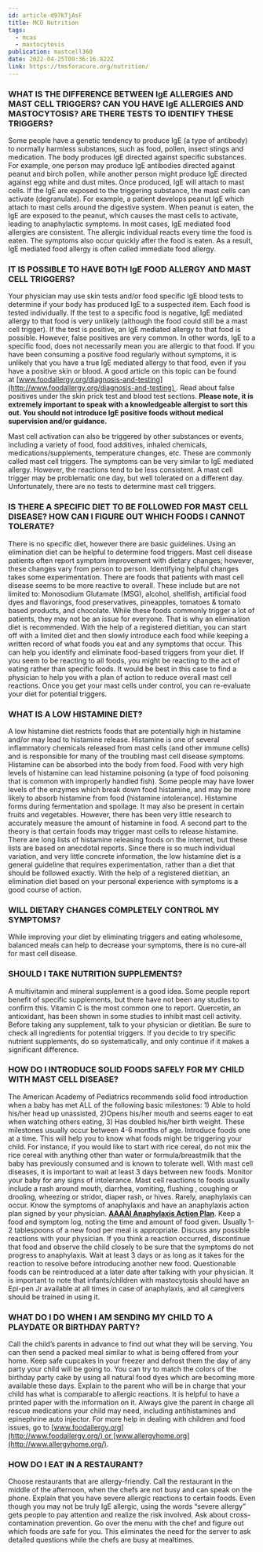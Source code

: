 ```yaml
---
id: article-d97kTjAsF
title: MCD Nutrition
tags:
  - mcas
  - mastocytosis
publication: mastcell360
date: 2022-04-25T09:36:16.822Z
link: https://tmsforacure.org/nutrition/
---
```

### **WHAT IS THE DIFFERENCE BETWEEN IgE ALLERGIES AND MAST CELL TRIGGERS? CAN YOU HAVE IgE ALLERGIES AND MASTOCYTOSIS? ARE THERE TESTS TO IDENTIFY THESE TRIGGERS?**

Some people have a genetic tendency to produce IgE (a type of antibody) to normally harmless substances, such as food, pollen, insect stings and medication. The body produces IgE directed against specific substances. For example, one person may produce IgE antibodies directed against peanut and birch pollen, while another person might produce IgE directed against egg white and dust mites. Once produced, IgE will attach to mast cells. If the IgE are exposed to the triggering substance, the mast cells can activate (degranulate). For example, a patient develops peanut IgE which attach to mast cells around the digestive system. When peanut is eaten, the IgE are exposed to the peanut, which causes the mast cells to activate, leading to anaphylactic symptoms. In most cases, IgE mediated food allergies are consistent. The allergic individual reacts every time the food is eaten. The symptoms also occur quickly after the food is eaten. As a result, IgE mediated food allergy is often called immediate food allergy.

### **IT IS POSSIBLE TO HAVE BOTH IgE FOOD ALLERGY AND MAST CELL TRIGGERS?**

Your physician may use skin tests and/or food specific IgE blood tests to determine if your body has produced IgE to a suspected item. Each food is tested individually. If the test to a specific food is negative, IgE mediated allergy to that food is very unlikely (although the food could still be a mast cell trigger). If the test is positive, an IgE mediated allergy to that food is possible. However, false positives are very common. In other words, IgE to a specific food, does not necessarily mean you are allergic to that food. If you have been consuming a positive food regularly without symptoms, it is unlikely that you have a true IgE mediated allergy to that food, even if you have a positive skin or blood. A good article on this topic can be found at [www.foodallergy.org/diagnosis-and-testing](http://www.foodallergy.org/diagnosis-and-testing) . Read about false positives under the skin prick test and blood test sections. **Please note, it is extremely important to speak with a knowledgeable allergist to sort this out. You should not introduce IgE positive foods without medical supervision and/or guidance.**

Mast cell activation can also be triggered by other substances or events, including a variety of food, food additives, inhaled chemicals, medications/supplements, temperature changes, etc. These are commonly called mast cell triggers. The symptoms can be very similar to IgE mediated allergy. However, the reactions tend to be less consistent. A mast cell trigger may be problematic one day, but well tolerated on a different day. Unfortunately, there are no tests to determine mast cell triggers.

### **IS THERE A SPECIFIC DIET TO BE FOLLOWED FOR MAST CELL DISEASE? HOW CAN I FIGURE OUT WHICH FOODS I CANNOT TOLERATE?**

There is no specific diet, however there are basic guidelines. Using an elimination diet can be helpful to determine food triggers. Mast cell disease patients often report symptom improvement with dietary changes; however, these changes vary from person to person. Identifying helpful changes takes some experimentation. There are foods that patients with mast cell disease seems to be more reactive to overall. These include but are not limited to: Monosodium Glutamate (MSG), alcohol, shellfish, artificial food dyes and flavorings, food preservatives, pineapples, tomatoes & tomato based products, and chocolate. While these foods commonly trigger a lot of patients, they may not be an issue for everyone. That is why an elimination diet is recommended. With the help of a registered dietitian, you can start off with a limited diet and then slowly introduce each food while keeping a written record of what foods you eat and any symptoms that occur. This can help you identify and eliminate food-based triggers from your diet. If you seem to be reacting to all foods, you might be reacting to the act of eating rather than specific foods. It would be best in this case to find a physician to help you with a plan of action to reduce overall mast cell reactions. Once you get your mast cells under control, you can re-evaluate your diet for potential triggers.

### **WHAT IS A LOW HISTAMINE DIET?**

A low histamine diet restricts foods that are potentially high in histamine and/or may lead to histamine release. Histamine is one of several inflammatory chemicals released from mast cells (and other immune cells) and is responsible for many of the troubling mast cell disease symptoms. Histamine can be absorbed into the body from food. Food with very high levels of histamine can lead histamine poisoning (a type of food poisoning that is common with improperly handled fish). Some people may have lower levels of the enzymes which break down food histamine, and may be more likely to absorb histamine from food (histamine intolerance). Histamine forms during fermentation and spoilage. It may also be present in certain fruits and vegetables. However, there has been very little research to accurately measure the amount of histamine in food. A second part to the theory is that certain foods may trigger mast cells to release histamine. There are long lists of histamine releasing foods on the internet, but these lists are based on anecdotal reports. Since there is so much individual variation, and very little concrete information, the low histamine diet is a general guideline that requires experimentation, rather than a diet that should be followed exactly. With the help of a registered dietitian, an elimination diet based on your personal experience with symptoms is a good course of action.

### **WILL DIETARY CHANGES COMPLETELY CONTROL MY SYMPTOMS?**

While improving your diet by eliminating triggers and eating wholesome, balanced meals can help to decrease your symptoms, there is no cure-all for mast cell disease.

### **SHOULD I TAKE NUTRITION SUPPLEMENTS?**

A multivitamin and mineral supplement is a good idea. Some people report benefit of specific supplements, but there have not been any studies to confirm this. Vitamin C is the most common one to report. Quercetin, an antioxidant, has been shown in some studies to inhibit mast cell activity. Before taking any supplement, talk to your physician or dietitian. Be sure to check all ingredients for potential triggers. If you decide to try specific nutrient supplements, do so systematically, and only continue if it makes a significant difference.

### **HOW DO I INTRODUCE SOLID FOODS SAFELY FOR MY CHILD WITH MAST CELL DISEASE?**

The American Academy of Pediatrics recommends solid food introduction when a baby has met ALL of the following basic milestones: 1) Able to hold his/her head up unassisted, 2)Opens his/her mouth and seems eager to eat when watching others eating, 3) Has doubled his/her birth weight. These milestones usually occur between 4-6 months of age. Introduce foods one at a time. This will help you to know what foods might be triggering your child. For instance, if you would like to start with rice cereal, do not mix the rice cereal with anything other than water or formula/breastmilk that the baby has previously consumed and is known to tolerate well. With mast cell diseases, it is important to wait at least 3 days between new foods. Monitor your baby for any signs of intolerance. Mast cell reactions to foods usually include a rash around mouth, diarrhea, vomiting, flushing , coughing or drooling, wheezing or stridor, diaper rash, or hives. Rarely, anaphylaxis can occur. Know the symptoms of anaphylaxis and have an anaphylaxis action plan signed by your physician. **[AAAAI Anaphylaxis Action Plan](https://www.aaaai.org/AAAAI/MEDIA/MEDIALIBRARY/PDF%20DOCUMENTS/LIBRARIES/ANAPHYLAXIS-EMERGENCY-ACTION-PLAN.PDF)**. Keep a food and symptom log, noting the time and amount of food given. Usually 1-2 tablespoons of a new food per meal is appropriate. Discuss any possible reactions with your physician. If you think a reaction occurred, discontinue that food and observe the child closely to be sure that the symptoms do not progress to anaphylaxis. Wait at least 3 days or as long as it takes for the reaction to resolve before introducing another new food. Questionable foods can be reintroduced at a later date after talking with your physician. It is important to note that infants/children with mastocytosis should have an Epi-pen Jr available at all times in case of anaphylaxis, and all caregivers should be trained in using it.

### WHAT DO I DO WHEN I AM SENDING MY CHILD TO A PLAYDATE OR BIRTHDAY PARTY?

Call the child’s parents in advance to find out what they will be serving. You can then send a packed meal similar to what is being offered from your home. Keep safe cupcakes in your freezer and defrost them the day of any party your child will be going to. You can try to match the colors of the birthday party cake by using all natural food dyes which are becoming more available these days. Explain to the parent who will be in charge that your child has what is comparable to allergic reactions. It is helpful to have a printed paper with the information on it. Always give the parent in charge all rescue medications your child may need, including antihistamines and epinephrine auto injector. For more help in dealing with children and food issues, go to [www.foodallergy.org](http://www.foodallergy.org/) or [www.allergyhome.org](http://www.allergyhome.org/).

### **HOW DO I EAT IN A RESTAURANT?**

Choose restaurants that are allergy-friendly. Call the restaurant in the middle of the afternoon, when the chefs are not busy and can speak on the phone. Explain that you have severe allergic reactions to certain foods. Even though you may not be truly IgE allergic, using the words “severe allergy” gets people to pay attention and realize the risk involved. Ask about cross-contamination prevention. Go over the menu with the chef and figure out which foods are safe for you. This eliminates the need for the server to ask detailed questions while the chefs are busy at mealtimes.